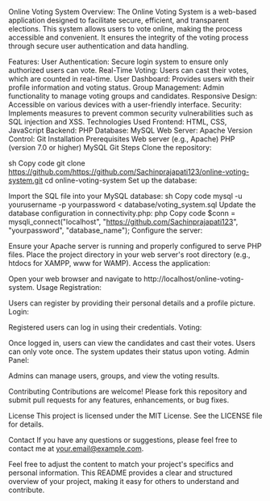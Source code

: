 Online Voting System
Overview:
The Online Voting System is a web-based application designed to facilitate secure, efficient, and transparent elections. This system allows users to vote online, making the process accessible and convenient. It ensures the integrity of the voting process through secure user authentication and data handling.

Features:
User Authentication: Secure login system to ensure only authorized users can vote.
Real-Time Voting: Users can cast their votes, which are counted in real-time.
User Dashboard: Provides users with their profile information and voting status.
Group Management: Admin functionality to manage voting groups and candidates.
Responsive Design: Accessible on various devices with a user-friendly interface.
Security: Implements measures to prevent common security vulnerabilities such as SQL injection and XSS.
Technologies Used
Frontend: HTML, CSS, JavaScript
Backend: PHP
Database: MySQL
Web Server: Apache
Version Control: Git
Installation
Prerequisites
Web server (e.g., Apache)
PHP (version 7.0 or higher)
MySQL
Git
Steps
Clone the repository:

sh
Copy code
git clone https://github.com/https://github.com/Sachinprajapati123/online-voting-system.git
cd online-voting-system
Set up the database:

Import the SQL file into your MySQL database:
sh
Copy code
mysql -u yourusername -p yourpassword < database/voting_system.sql
Update the database configuration in connectivity.php:
php
Copy code
$conn = mysqli_connect("localhost", "https://github.com/Sachinprajapati123", "yourpassword", "database_name");
Configure the server:

Ensure your Apache server is running and properly configured to serve PHP files.
Place the project directory in your web server's root directory (e.g., htdocs for XAMPP, www for WAMP).
Access the application:

Open your web browser and navigate to http://localhost/online-voting-system.
Usage
Registration:

Users can register by providing their personal details and a profile picture.
Login:

Registered users can log in using their credentials.
Voting:

Once logged in, users can view the candidates and cast their votes.
Users can only vote once. The system updates their status upon voting.
Admin Panel:

Admins can manage users, groups, and view the voting results.




Contributing
Contributions are welcome! Please fork this repository and submit pull requests for any features, enhancements, or bug fixes.

License
This project is licensed under the MIT License. See the LICENSE file for details.

Contact
If you have any questions or suggestions, please feel free to contact me at your.email@example.com.

Feel free to adjust the content to match your project's specifics and personal information. This README provides a clear and structured overview of your project, making it easy for others to understand and contribute.





